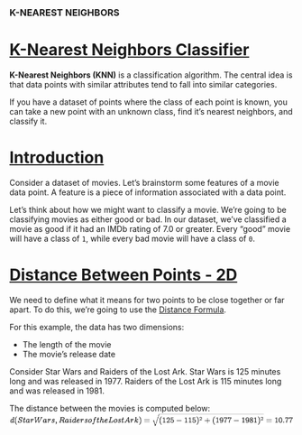 ### K-NEAREST NEIGHBORS
# [K-Nearest Neighbors Classifier](https://www.codecademy.com/courses/machine-learning/lessons/knn/exercises/knn)
**K-Nearest Neighbors (KNN)** is a classification algorithm. 
The central idea is that data points with similar attributes tend to fall into similar categories.

If you have a dataset of points where the class of each point is known, you can take a new point with an unknown class, find it’s nearest neighbors, and classify it.

# [Introduction](https://www.codecademy.com/courses/machine-learning/lessons/knn/exercises/movies)
Consider a dataset of movies. 
Let’s brainstorm some features of a movie data point. 
A feature is a piece of information associated with a data point.

Let’s think about how we might want to classify a movie.
We’re going to be classifying movies as either good or bad.
In our dataset, we’ve classified a movie as good if it had an IMDb rating of 7.0 or greater.
Every “good” movie will have a class of `1`, while every bad movie will have a class of `0`.

# [Distance Between Points - 2D](https://www.codecademy.com/courses/machine-learning/lessons/knn/exercises/distance-two-d)
We need to define what it means for two points to be close together or far apart. 
To do this, we’re going to use the [Distance Formula](https://github.com/lendoo73/Challenge-Project-of-CodeCademy/tree/master/python/Learn_the_Basics_of_Machine_Learning/Classification_K_Nearest_Neighbors/Distance_formula).

For this example, the data has two dimensions:
* The length of the movie
* The movie’s release date

Consider Star Wars and Raiders of the Lost Ark. 
Star Wars is 125 minutes long and was released in 1977. 
Raiders of the Lost Ark is 115 minutes long and was released in 1981.

The distance between the movies is computed below:
![formula](ST_RotLA.jpg)
